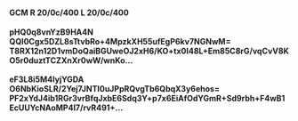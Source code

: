 #### GCM R 20/0c/400 L 20/0c/400
**pHQ0q8vnYzB9HA4N**<br/>**QQI0Cgx5DZL8sTtvbRo+4MpzkXH55ufEgP6kv7NGNwM=**<br/>**T8RX12n12D1vmDoQaiBGUweOJ2xH6/KO+tx0I48L+Em85C8rG/vqCvV8KO5r0duztTCZXnXr0wW/wnKo...**<br/><br/>
**eF3L8i5M4IyjYGDA**<br/>**O6NbKioSLR/2Yej7JNTI0uJPpRQvgTb6QbqX3y6ehos=**<br/>**PF2xYdJ4ib1RGr3vrBfqJxbE6Sdq3Y+p7x6EiAfOdYGmR+Sd9rbh+F4wB1EcUUYcNAoMP4I7/rvR491+...**